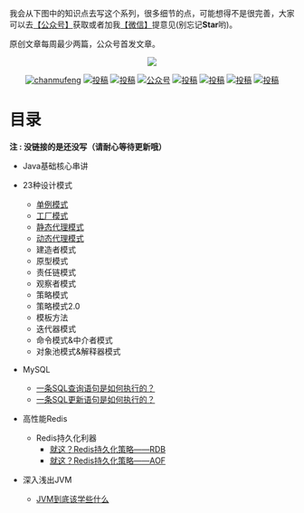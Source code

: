 
我会从下图中的知识点去写这个系列，很多细节的点，可能想得不是很完善，大家可以去[【公众号】](#公众号)获取或者加我[【微信】](#微信)提意见(别忘记**Star**哟)。

原创文章每周最少两篇，公众号首发文章。

<p align="center">
    <a href="https://github.com/chanmufeng/JavaMeta" target="_blank">
        <img src="http://qiniu.chanmufeng.com/2022-01-14-023940.png" width=""/>
    </a>
</p>


<p align="center">
  <a href="#公众号"><img src="https://img.shields.io/badge/%E5%85%AC%E4%BC%97%E5%8F%B7-蝉沐风-green.svg" alt="chanmufeng"></a>
  <a href="#"><img src="https://img.shields.io/badge/bilibili-哔哩哔哩-critical" alt="投稿"></a>
  <a href="#"><img src="https://img.shields.io/badge/toutiao-头条-9cf" alt="投稿"></a>
  <a href="https://juejin.cn/user/888061126511720"><img src="https://img.shields.io/badge/juejin-掘金-blue.svg" alt="公众号"></a>
  <a href="https://www.zhihu.com/people/chan-mu-feng"><img src="https://img.shields.io/badge/zhihu-知乎-informational" alt="投稿"></a>
  <a href="https://me.csdn.net/chanmufeng"><img src="https://img.shields.io/badge/csdn-CSDN-red.svg" alt="投稿"></a>
  <a href="https://my.oschina.net/u/5268560"><img src="https://img.shields.io/badge/oschina-开源中国-green" alt="投稿"></a>
  <a href="https://www.cnblogs.com/chanmufeng/"><img src="https://img.shields.io/badge/cnblogs-博客园-important.svg" alt="投稿"></a>
</p>





# 目录

**注 : 没链接的是还没写（请耐心等待更新哦）**

- Java基础核心串讲

      


- 23种设计模式
    
    - [单例模式](http://mp.weixin.qq.com/s?__biz=MzI1MDU0MTc2MQ==&mid=2247483833&idx=1&sn=dc1b81cbf43f90f8508ae8cf56c6a4d5&chksm=e981e217def66b014c3b790d158bedbf1c0e11103f5b0a17054b9f4156a997b21742d9d3a6a9#rd)
    - [工厂模式](http://mp.weixin.qq.com/s?__biz=MzI1MDU0MTc2MQ==&mid=2247483926&idx=1&sn=a7a73e39789cfdfb026ae85546719af0&chksm=e981e1b8def668aec4698bc2ab6382df69e432af3ea74f7bb5e89bddf6134f5518faed3a7ed6#rd)
    - [静态代理模式](https://mp.weixin.qq.com/s?__biz=MzI1MDU0MTc2MQ==&mid=2247484008&idx=1&sn=a69b9fd62b29e0e6bdfccfc00f614e33&chksm=e981e1c6def668d03374bb51108e480a70eb39bb1a0f6b9dd967fd13a7d14834d35bade414fd#rd)
    - [动态代理模式](https://mp.weixin.qq.com/s?__biz=MzI1MDU0MTc2MQ==&mid=2247484040&idx=1&sn=fcd9120109d54683ec938d7304f8b928&chksm=e981e126def668309b880ad54310c560990b091dc45a3c95f8fa61042ea5aa338ccd11034548#rd)
    - 建造者模式
    - 原型模式
    - 责任链模式
    - 观察者模式
    - 策略模式
    - 策略模式2.0
    - 模板方法
    - 迭代器模式
    - 命令模式&中介者模式
    - 对象池模式&解释器模式
  
- MySQL
  - [一条SQL查询语句是如何执行的？](https://mp.weixin.qq.com/s?__biz=MzI1MDU0MTc2MQ==&mid=2247484069&idx=1&sn=d40d90ab9e3041757262be5192a46e9e&chksm=e981e10bdef6681dde2ede9c1293e4b379fb827ab3c7d64ae828311c4ee14e19e20d7537d5f0#rd)
  - [一条SQL更新语句是如何执行的？](https://mp.weixin.qq.com/s?__biz=MzI1MDU0MTc2MQ==&mid=2247484093&idx=1&sn=f0fb512d536701c3e0ecdbf330fd6f9d&chksm=e981e113def668058493e9102039b45034312946326fca9906744615b4547a364aa7bc445c16#rd)
- 高性能Redis
    - Redis持久化利器
        - [就这？Redis持久化策略——RDB](http://mp.weixin.qq.com/s?__biz=MzI1MDU0MTc2MQ==&mid=2247483952&idx=1&sn=e9982700a75eae5c2471dcfa459ae3e3&chksm=e981e19edef66888f2da69ce26c164682b552f5ffd838ff027a85f7e1e1f156640c6d55ab6ae#rd)
        - [就这？Redis持久化策略——AOF](http://mp.weixin.qq.com/s?__biz=MzI1MDU0MTc2MQ==&mid=2247483972&idx=1&sn=3194ed597d62420a1c54bef082ddd3aa&chksm=e981e1eadef668fc8230913dea198d44a54eba1b97a528739e282d471841588e83ceee7116f8#rd)

- 深入浅出JVM

    - [JVM到底该学些什么](https://mp.weixin.qq.com/s?__biz=MzI1MDU0MTc2MQ==&mid=2247483985&idx=1&sn=5eb9434b86860b7e48a7610a802b35a8&chksm=e981e1ffdef668e9f504b68e738e3a867651f50ab73584893d5e9ff9f9dc664944544bcbfed0#rd)

    
